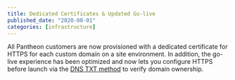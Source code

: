 ```yaml
---
title: Dedicated Certificates & Updated Go-live
published_date: "2020-08-01"
categories: [infrastructure]
---
```

All Pantheon customers are now provisioned with a dedicated certificate for HTTPS for each custom domain on a site environment. In addition, the go-live experience has been optimized and now lets you configure HTTPS before launch via the [DNS TXT method](/guides/domains) to verify domain ownership.
